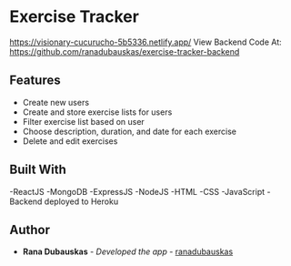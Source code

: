 # Exercise Tracker

https://visionary-cucurucho-5b5336.netlify.app/
View Backend Code At: https://github.com/ranadubauskas/exercise-tracker-backend

## Features

- Create new users
- Create and store exercise lists for users
- Filter exercise list based on user
- Choose description, duration, and date for each exercise
- Delete and edit exercises

## Built With

-ReactJS
-MongoDB
-ExpressJS
-NodeJS
-HTML
-CSS
-JavaScript
-Backend deployed to Heroku

## Author

  - **Rana Dubauskas** - *Developed the app* -
    [ranadubauskas](https://github.com/ranadubauskas)


